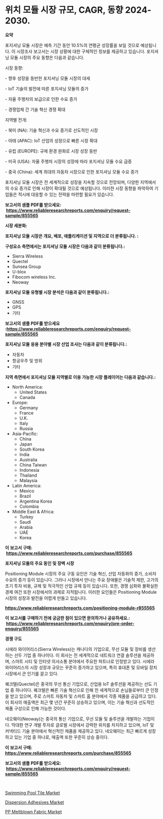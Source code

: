 <p><h1>위치 모듈 시장 규모, CAGR, 동향 2024-2030.</h1></p><p><strong>요약</strong></p>
<p><p>포지셔닝 모듈 시장은 예측 기간 동안 10.5%의 연평균 성장률을 보일 것으로 예상됩니다. 이 시장조사 보고서는 시장 상황에 대한 구체적인 정보를 제공하고 있습니다. 포지셔닝 모듈 시장의 주요 동향은 다음과 같습니다.</p><p>시장 동향:</p><p>- 향후 성장을 동반한 포지셔닝 모듈 시장의 대세</p><p>- IoT 기술의 발전에 따른 포지셔닝 모듈의 증가</p><p>- 자율 주행차의 보급으로 인한 수요 증가</p><p>- 경쟁업체 간 기술 혁신 경쟁 확대</p><p>지역별 전개:</p><p>- 북미 (NA): 기술 혁신과 수요 증가로 선도적인 시장</p><p>- 아태 (APAC): IoT 산업의 성장으로 빠른 시장 확대</p><p>- 유럽 (EUROPE): 규제 환경 완화로 시장 성장 동반</p><p>- 미국 (USA): 자율 주행차 시장의 성장에 따라 포지셔닝 모듈 수요 급증</p><p>- 중국 (China): 세계 최대의 자동차 시장으로 인한 포지셔닝 모듈 수요 증가</p><p>포지셔닝 모듈 시장은 전 세계적으로 성장을 지속할 것으로 전망되며, 다양한 지역에서의 수요 증가로 인해 시장이 확대될 것으로 예상됩니다. 이러한 시장 동향을 파악하여 기업들은 적시에 대응할 수 있는 전략을 마련할 필요가 있습니다.</p></p>
<p><strong>보고서의 샘플 PDF를 받으세요: &nbsp;<a href="https://www.reliableresearchreports.com/enquiry/request-sample/855565">https://www.reliableresearchreports.com/enquiry/request-sample/855565</a></strong></p>
<p><strong>시장 세분화:</strong></p>
<p><strong> 포지셔닝 모듈 시장은 개요, 배포, 애플리케이션 및 지역으로 더 분류됩니다. :</strong></p>
<p><strong>구성요소 측면에서는 포지셔닝 모듈 시장은 다음과 같이 분류됩니다.:</strong></p>
<p><ul><li>Sierra Wireless</li><li>Quectel</li><li>Sunsea Group</li><li>U-blox</li><li>Fibocom wireless Inc.</li><li>Neoway</li></ul></p>
<p><strong> 포지셔닝 모듈 유형별 시장 분석은 다음과 같이 분류됩니다.:</strong></p>
<p><ul><li>GNSS</li><li>GPS</li><li>기타</li></ul></p>
<p><strong>보고서의 샘플 PDF를 받으세요 :<a href="https://www.reliableresearchreports.com/enquiry/request-sample/855565">https://www.reliableresearchreports.com/enquiry/request-sample/855565</a></strong></p>
<p><strong> 포지셔닝 모듈 응용 분야별 시장 산업 조사는 다음과 같이 분류됩니다.:</strong></p>
<p><ul><li>자동차</li><li>항공우주 및 방위</li><li>기타</li></ul></p>
<p><strong>지역 측면에서 포지셔닝 모듈 지역별로 이용 가능한 시장 플레이어는 다음과 같습니다.:</strong></p>
<p><ul>
    <li>
        North America:
        <ul>
            <li>United States</li>
            <li>Canada</li>
        </ul>
    </li>
    <li>
        Europe:
        <ul>
            <li>Germany</li>
            <li>France</li>
            <li>U.K.</li>
            <li>Italy</li>
            <li>Russia</li>
        </ul>
    </li>
    <li>
        Asia-Pacific:
        <ul>
            <li>China</li>
            <li>Japan</li>
            <li>South Korea</li>
            <li>India</li>
            <li>Australia</li>
            <li>China Taiwan</li>
            <li>Indonesia</li>
            <li>Thailand</li>
            <li>Malaysia</li>
        </ul>
    </li>
    <li>
        Latin America:
        <ul>
            <li>Mexico</li>
            <li>Brazil</li>
            <li>Argentina Korea</li>
            <li>Colombia</li>
        </ul>
    </li>
    <li>
        Middle East & Africa:
        <ul>
            <li>Turkey</li>
            <li>Saudi</li>
            <li>Arabia</li>
            <li>UAE</li>
            <li>Korea</li>
        </ul>
    </li>
    </ul></p>
<p><strong>이 보고서 구매: &nbsp;<a href="https://www.reliableresearchreports.com/purchase/855565">https://www.reliableresearchreports.com/purchase/855565</a></strong></p>
<p><strong>포지셔닝 모듈의 주요 동인 및 장벽 시장</strong></p>
<p><p>Positioning Module 시장의 주요 구동 요인은 기술 혁신, 산업 자동화의 증가, 소비자 수요의 증가 등이 있습니다. 그러나 시장에서 만나는 주요 장애물은 기술적 제한, 고가의 초기 투자 비용, 규제 및 적극적인 산업 규제 등이 있습니다. 또한, 경쟁 심화와 불확실한 경제 여건 또한 시장에서의 과제로 지적됩니다. 이러한 요인들은 Positioning Module 시장의 성장과 발전을 어렵게 만들고 있습니다.</p></p>
<p><strong><a href="https://www.reliableresearchreports.com/positioning-module-r855565">https://www.reliableresearchreports.com/positioning-module-r855565</a></strong></p>
<p><strong>이 보고서를 구매하기 전에 궁금한 점이 있으면 문의하거나 공유하세요.: &nbsp;<a href="https://www.reliableresearchreports.com/enquiry/pre-order-enquiry/855565">https://www.reliableresearchreports.com/enquiry/pre-order-enquiry/855565</a></strong></p>
<p><strong>경쟁 구도</strong></p>
<p><p>시에라 와이어리스(Sierra Wireless)는 캐나다의 기업으로, 무선 모듈 및 장비를 생산하는 선두 기업 중 하나이다. 이 회사는 전 세계적으로 네트워크 연결 솔루션을 제공하며, 스마트 시티 및 인터넷 의사소통 분야에서 주요한 파트너로 인정받고 있다. 시에라 와이어리스의 시장 성장과 규모는 꾸준히 증가하고 있으며, 특히 휴대폰 및 모바일 장치 시장에서 큰 인기를 끌고 있다. </p><p>퀘크텔(Quectel)은 중국의 무선 통신 기업으로, 산업용 IoT 솔루션을 제공하는 선도 기업 중 하나이다. 퀘크텔은 빠른 기술 혁신으로 인해 전 세계적으로 손님들로부터 큰 인정을 받고 있으며, 주로 스마트 자동차 및 스마트 홈 분야에서 각종 제품을 공급하고 있다. 이 회사의 매출액은 최근 몇 년간 꾸준히 상승하고 있으며, 이는 기술 혁신과 선도적인 제품 구성으로 인해 가능한 것이다.</p><p>네오웨이(Neoway)는 중국의 통신 기업으로, 무선 모듈 및 솔루션을 개발하는 기업이다. 막대한 연구 개발 투자로 글로벌 시장에서 강력한 위치를 차지하고 있으며, IoT 및 커넥티드 기술 분야에서 혁신적인 제품을 제공하고 있다. 네오웨이는 최근 빠르게 성장하고 있는 기업 중 하나로, 매출액 또한 꾸준히 상승 중이다.</p></p>
<p><strong>이 보고서 구매: &nbsp; <a href="https://www.reliableresearchreports.com/purchase/855565">https://www.reliableresearchreports.com/purchase/855565</a></strong></p>
<p><strong>보고서의 샘플 PDF를 받으세요: &nbsp;<a href="https://www.reliableresearchreports.com/enquiry/request-sample/855565">https://www.reliableresearchreports.com/enquiry/request-sample/855565</a></strong><strong></strong></p>
<p>&nbsp;</p>
<p><p><a href="https://forested-sushi-9b0.notion.site/Swimming-Pool-Tile-Market-Research-Report-Unlocks-Analysis-on-the-Market-Financial-Status-Market-Si-a2cd4f75648e432c903561ffe5f6e667">Swimming Pool Tile Market</a></p><p><a href="https://summer-dogwood-3e9.notion.site/Dispersion-Adhesives-Market-Size-Evaluating-its-Market-Trends-Growth-and-Projections-2024-2031-d6852fca1927456f912725653f5be722">Dispersion Adhesives Market</a></p><p><a href="https://lydian-appliance-61d.notion.site/PP-Meltblown-Fabric-Market-Size-Growth-Outlook-from-2024-to-2031-projecting-at-Market-s-Trends-Ana-2a1ba64ce5684471b342d14f2bd80ea1">PP Meltblown Fabric Market</a></p></p>